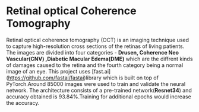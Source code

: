 # Retinal optical Coherence Tomography
Retinal optical coherence tomography (OCT) is an imaging technique used to capture high-resolution cross sections of the retinas of living patients. The images are divided into four categories - **Drusen, Coherence Neo Vascular(CNV) ,Diabetic Macular Edema(DME)** which are the diffrent kinds of damages caused to the retina and the fourth category being a normal image of an eye. This project uses [fast.ai] (https://github.com/fastai/fastai)library  which is built on top of PyTorch.Around 85000 images were used to train and validate the neural network. The architecture consists of a pre-trained network(**Resnet34**) and accuracy obtained is 93.84%.Training for additional epochs would increase the accuracy.


